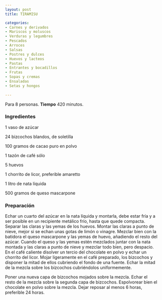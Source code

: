 ```yaml
---
layout: post
title: TIRAMISU

categories:
- Carnes y derivados
- Mariscos y moluscos
- Verduras y legumbres
- Pescados
- Arroces
- Salsas
- Postres y dulces
- Huevos y lacteos
- Pastas
- Entrantes y bocadillos
- Frutas
- Sopas y cremas
- Ensaladas
- Setas y hongos
 
---
```

Para 8 personas.
<b>Tiempo</b> 420 minutos.

<h3>Ingredientes</h3>
1 vaso de azúcar

24 bizcochos blandos, de soletilla

100 gramos de cacao puro en polvo

1 tazón de café sólo

5 huevos

1 chorrito de licor, preferible amaretto

1 litro de nata líquida

500 gramos de queso mascarpone

<h3>Preparación</h3>
Echar un cuarto del azúcar en la nata líquida y montarla, debe estar fría y a ser posible en un recipiente metálico frío, hasta que quede compacta. Separar las claras y las yemas de los huevos. Montar las claras a punto de nieve, mejor si se echan unas gotas de limón o vinagre. Mezclar bien con la batidora el queso mascarpone y las yemas de huevo, añadiendo el resto del azúcar. Cuando el queso y las yemas estén mezclados juntar con la nata montada y las claras a punto de nieve y mezclar todo bien, pero despacio. En el café caliente disolver un tercio del chocolate en polvo y echar un chorrito del licor. Mojar ligeramente en el café preparado, los bizcochos y disponer la mitad de ellos cubriendo el fondo de una fuente. Echar la mitad de la mezcla sobre los bizcochos cubriéndolos uniformemente.

Poner una nueva capa de bizcochos mojados sobre la mezcla. Echar el resto de la mezcla sobre la segunda capa de bizcochos. Espolvorear bien el chocolate en polvo sobre la mezcla. Dejar reposar al menos 6 horas, preferible 24 horas.

